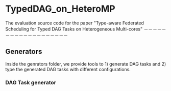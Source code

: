 # TypedDAG_on_HeteroMP
The evaluation source code for the paper "Type-aware Federated Scheduling for Typed DAG Tasks on Heterogeneous Multi-cores"
－－－－－－－－－－－－－－－－－－－
## Generators
Inside the genrators folder, we provide tools to 1) generate DAG tasks and 2) type the generated DAG tasks with different configurations.
### DAG Task generator
